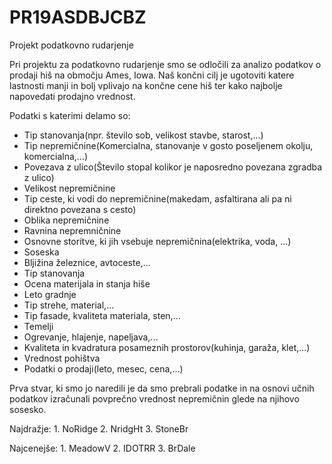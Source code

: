 # PR19ASDBJCBZ
Projekt podatkovno rudarjenje

Pri projektu za podatkovno rudarjenje smo se odločili za analizo podatkov o prodaji hiš na območju Ames, Iowa. Naš končni cilj je ugotoviti katere lastnosti manji in bolj vplivajo na končne cene hiš ter kako najbolje napovedati prodajno vrednost. 

Podatki s katerimi delamo so:
- Tip stanovanja(npr. število sob, velikost stavbe, starost,...)
- Tip nepremičnine(Komercialna, stanovanje v gosto poseljenem okolju, komercialna,...)
- Povezava z ulico(Število stopal kolikor je naposredno povezana zgradba z ulico)
- Velikost nepremičnine
- Tip ceste, ki vodi do nepremičnine(makedam, asfaltirana ali pa ni direktno povezana s cesto)
- Oblika nepremičnine
- Ravnina nepremničnine
- Osnovne storitve, ki jih vsebuje nepremičnina(elektrika, voda, ...)
- Soseska
- Bljižina železnice, avtoceste,...
- Tip stanovanja
- Ocena materijala in stanja hiše
- Leto gradnje
- Tip strehe, material,...
- Tip fasade, kvaliteta materiala, sten,...
- Temelji
- Ogrevanje, hlajenje, napeljava,...
- Kvaliteta in kvadratura posameznih prostorov(kuhinja, garaža, klet,...)
- Vrednost pohištva
- Podatki o prodaji(leto, mesec, cena,...)

Prva stvar, ki smo jo naredili je da smo prebrali podatke in na osnovi učnih podatkov izračunali povprečno vrednost nepremičnin glede na njihovo sosesko. 

Najdražje:
    1. NoRidge
    2. NridgHt
    3. StoneBr
    
Najcenejše:
    1. MeadowV
    2. IDOTRR
    3. BrDale
    